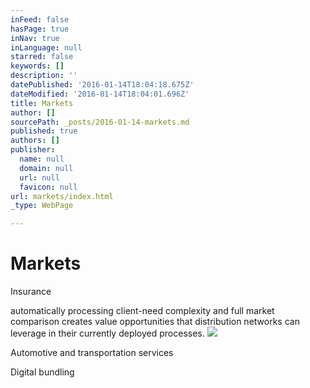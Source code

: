 ```yaml
---
inFeed: false
hasPage: true
inNav: true
inLanguage: null
starred: false
keywords: []
description: ''
datePublished: '2016-01-14T18:04:18.675Z'
dateModified: '2016-01-14T18:04:01.696Z'
title: Markets
author: []
sourcePath: _posts/2016-01-14-markets.md
published: true
authors: []
publisher:
  name: null
  domain: null
  url: null
  favicon: null
url: markets/index.html
_type: WebPage

---
```

# Markets

Insurance

automatically processing client-need complexity and full market comparison creates value opportunities that distribution networks can leverage in their currently deployed processes.
![](https://the-grid-user-content.s3-us-west-2.amazonaws.com/101cfcba-d9f8-47c3-bb43-92d89150ca44.jpg)

Automotive and transportation services

Digital bundling